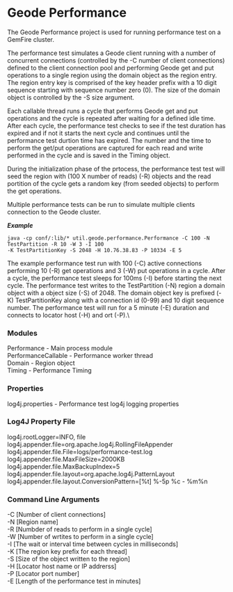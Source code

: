 # Geode Performance #

The Geode Performance project is used for running performance test on a GemFire cluster. 

The performance test simulates a Geode client running with a number of concurrent connections (controlled by the -C number of client connections) defined to the client connection pool and performing Geode get and put operations to a single region using the domain object as the region entry. The region entry key is comprised of the key header prefix with a 10 digit sequence starting with sequence number zero (0). The size of the domain object is controlled by the -S size argument.

Each callable thread runs a cycle that performs Geode get and put operations and the cycle is repeated after waiting for a defined idle time. After each cycle, the performance test checks to see if the test duration has expired and if not it starts the next cycle and continues until the performance test durtion time has expired. The number and the time to perform the get/put operations are captured for each read and write performed in the cycle and is saved in the Timing object.

During the initialization phase of the prtocess, the performance test test will seed the region with (100 X number of reads) (-R) objects and the read portition of the cycle gets a random key (from seeded objects) to perform the get operations.

Multiple performance tests can be run to simulate multiple clients connection to the Geode cluster.

***Example***

    java -cp conf/:lib/* util.geode.performance.Performance -C 100 -N TestPartition -R 10 -W 3 -I 100  
    -K TestPartitionKey -S 2048 -H 10.76.38.83 -P 10334 -E 5

The example performance test run with 100 (-C) active connections performing 10 (-R) get operations and 3 (-W) put operations in a cycle. After a cycle, the performance test sleeps for 100ms (-I) before starting the next cycle. The performance test writes to the TestPartition (-N) region a domain object with a object size (-S) of 2048. The domain object key is prefixed (-K) TestPartitionKey along with a connection id (0-99) and 10 digit sequence number. The performance test will run for a 5 minute (-E) duration and connects to locator host (-H) and ort (-P).\  

### Modules ###

Performance - Main process module  
PerformanceCallable - Performance worker thread  
Domain - Region object  
Timing - Performance Timing   

### Properties ###

log4j.properties - Performance test log4j logging properties  

### Log4J Property File ###

log4j.rootLogger=INFO, file  
log4j.appender.file=org.apache.log4j.RollingFileAppender  
log4j.appender.file.File=logs/performance-test.log  
log4j.appender.file.MaxFileSize=2000KB  
log4j.appender.file.MaxBackupIndex=5  
log4j.appender.file.layout=org.apache.log4j.PatternLayout  
log4j.appender.file.layout.ConversionPattern=[%t] %-5p %c - %m%n  

### Command Line Arguments ###

-C [Number of client connections]  
-N [Region name]  
-R [Numbder of reads to perform in a single cycle]  
-W [Number of wrtites to perform in a single cycle]  
-I [The wait or interval time between cycles in milliseconds]  
-K [The region key prefix for each thread]  
-S [Size of the object written to the region]  
-H [Locator host name or IP addrerss]  
-P [Locator port number]  
-E [Length of the performance test in minutes]  

